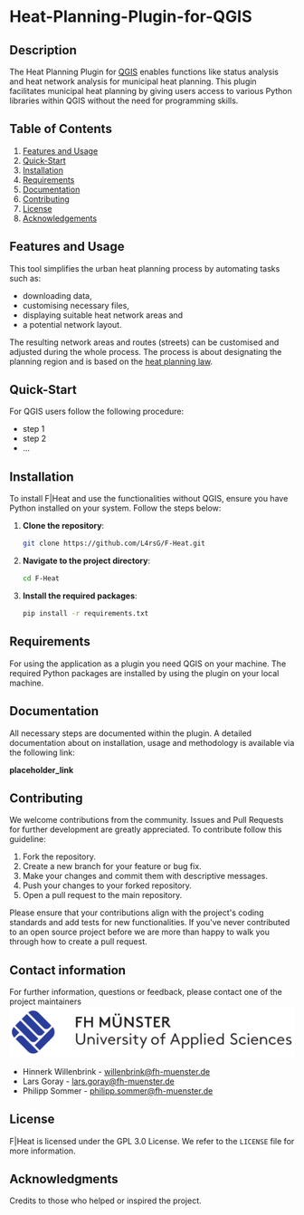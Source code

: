 # Heat-Planning-Plugin-for-QGIS

## Description
The Heat Planning Plugin for [QGIS](https://qgis.org/) enables functions like status analysis and heat network analysis for municipal heat planning. This plugin facilitates municipal heat planning by giving users access to various Python libraries within QGIS without the need for programming skills.

## Table of Contents
1. [Features and Usage](#features-and-usage)
2. [Quick-Start](#quick-start)
3. [Installation](#installation)
4. [Requirements](#requirements)
5. [Documentation](#documentation)
6. [Contributing](#contributing)
7. [License](#license)
8. [Acknowledgements](#acknowledgments)

## Features and Usage

This tool simplifies the urban heat planning process by automating tasks such as:
* downloading data, 
* customising necessary files,
* displaying suitable heat network areas and 
* a potential network layout.

The resulting network areas and routes (streets) can be customised and adjusted during the whole process. The process is about designating the planning region and is based on the [heat planning law](https://www.gesetze-im-internet.de/wpg/BJNR18A0B0023.html).

## Quick-Start

For QGIS users follow the following procedure:
- step 1
- step 2
- ...

## Installation
To install F|Heat and use the functionalities without QGIS, ensure you have Python installed on your system. Follow the steps below:

1. **Clone the repository**:
    ```sh
    git clone https://github.com/L4rsG/F-Heat.git
    ```

2. **Navigate to the project directory**:
    ```sh
    cd F-Heat
    ```

3. **Install the required packages**:
    ```sh
    pip install -r requirements.txt
    ```

## Requirements
For using the application as a plugin you need QGIS on your machine. The required Python packages are installed by using the plugin on your local machine.

## Documentation

All necessary steps are documented within the plugin. A detailed documentation about on installation, usage and methodology is available via the following link:

**placeholder_link**

## Contributing

We welcome contributions from the community. Issues and Pull Requests for further development are greatly appreciated. To contribute follow this guideline:

1. Fork the repository.
2. Create a new branch for your feature or bug fix.
3. Make your changes and commit them with descriptive messages.
4. Push your changes to your forked repository.
5. Open a pull request to the main repository.

Please ensure that your contributions align with the project's coding standards and add tests for new functionalities. If you've never contributed to an open source project before we are more than happy to walk you through how to create a pull request.

## Contact information
For further information, questions or feedback, please contact one of the project maintainers
![FH Logo](docs/images/readme/fh_logo.png)

- Hinnerk Willenbrink - willenbrink@fh-muenster.de
- Lars Goray - lars.goray@fh-muenster.de
- Philipp Sommer - philipp.sommer@fh-muenster.de

## License

F|Heat is licensed under the GPL 3.0 License. We refer to the `LICENSE` file for more information.

## Acknowledgments

Credits to those who helped or inspired the project.

